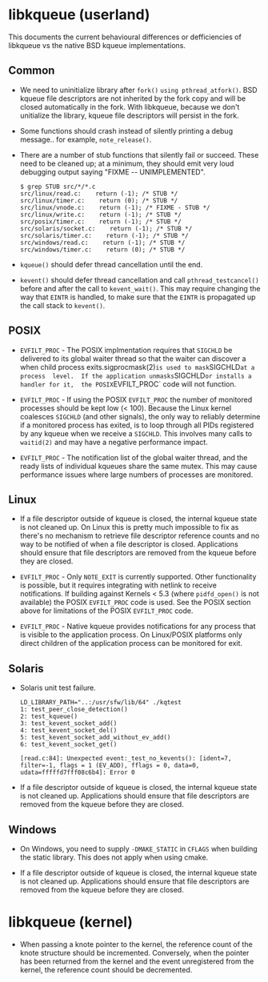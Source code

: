  # libkqueue (userland)

 This documents the current behavioural differences or defficiencies of
 libkqueue vs the native BSD kqueue implementations.

 ## Common

 * We need to uninitialize library after `fork()` `using pthread_atfork()`.
   BSD kqueue file descriptors are not inherited by the fork copy and
   will be closed automatically in the fork.  With libkqueue, because
   we don't unitialize the library, kqueue file descriptors will persist
   in the fork.

 * Some functions should crash instead of silently printing a debug
   message.. for example, `note_release()`.

 * There are a number of stub functions that silently fail or succeed.
   These need to be cleaned up; at a minimum, they should emit very loud
   debugging output saying "FIXME -- UNIMPLEMENTED".
   ```
   $ grep STUB src/*/*.c
   src/linux/read.c:    return (-1); /* STUB */
   src/linux/timer.c:    return (0); /* STUB */
   src/linux/vnode.c:    return (-1); /* FIXME - STUB */
   src/linux/write.c:    return (-1); /* STUB */
   src/posix/timer.c:    return (-1); /* STUB */
   src/solaris/socket.c:    return (-1); /* STUB */
   src/solaris/timer.c:    return (-1); /* STUB */
   src/windows/read.c:    return (-1); /* STUB */
   src/windows/timer.c:    return (0); /* STUB */
   ```

 * `kqueue()` should defer thread cancellation until the end.

 * `kevent()` should defer thread cancellation and call `pthread_testcancel()`
   before and after the call to `kevent_wait()`. This may require changing the
   way that `EINTR` is handled, to make sure that the `EINTR` is propagated up
   the call stack to `kevent()`.

 ## POSIX
 
 * `EVFILT_PROC` - The POSIX implmentation requires that `SIGCHLD`
    be delivered to its global waiter thread so that the waiter can discover a
    when child process exits.sigprocmask(2)` is used to mask `SIGCHLD` at a process 
    level.  If the application unmasks `SIGCHLD` or installs a handler for it, 
    the POSIX `EVFILT_PROC` code will not function.
  
 * `EVFILT_PROC` - If using the POSIX `EVFILT_PROC` the number of monitored 
    processes should be kept low (< 100).  Because the Linux kernel coalesces 
    `SIGCHLD` (and other signals), the only way to reliably determine if a 
    monitored process has exited, is to loop through all PIDs registered by any 
    kqueue when we receive a `SIGCHLD`.  This involves many calls to `waitid(2)` 
    and may have a negative performance impact.
    
 * `EVFILT_PROC` - The notification list of the global waiter thread, and the
    ready lists of individual kqueues share the same mutex.  This may cause 
    performance issues where large numbers of processes are monitored.
    
 ## Linux

 * If a file descriptor outside of kqueue is closed, the internal kqueue
   state is not cleaned up.  On Linux this is pretty much impossible to
   fix as there's no mechanism to retrieve file descriptor reference
   counts and no way to be notified of when a file descriptor is closed.
   Applications should ensure that file descriptors are removed from
   the kqueue before they are closed.

 * `EVFILT_PROC` - Only `NOTE_EXIT` is currently supported.  Other
   functionality is possible, but it requires integrating with netlink to
   receive notifications.
   If building against Kernels < 5.3 (where `pidfd_open()` is not available)
   the POSIX `EVFILT_PROC` code is used.  See the POSIX section above for
   limitations of the POSIX `EVFILT_PROC` code.
   
  * `EVFILT_PROC` - Native kqueue provides notifications for any process that 
   is visible to the application process.  On Linux/POSIX platforms only direct 
   children of the application process can be monitored for exit.

 ## Solaris

 * Solaris unit test failure.
   ```
   LD_LIBRARY_PATH="..:/usr/sfw/lib/64" ./kqtest
   1: test_peer_close_detection()
   2: test_kqueue()
   3: test_kevent_socket_add()
   4: test_kevent_socket_del()
   5: test_kevent_socket_add_without_ev_add()
   6: test_kevent_socket_get()

   [read.c:84]: Unexpected event:_test_no_kevents(): [ident=7, filter=-1, flags = 1 (EV_ADD), fflags = 0, data=0, udata=fffffd7fff08c6b4]: Error 0
   ```
  * If a file descriptor outside of kqueue is closed, the internal kqueue
   state is not cleaned up.
   Applications should ensure that file descriptors are removed from
   the kqueue before they are closed.

 ## Windows

 * On Windows, you need to supply `-DMAKE_STATIC` in `CFLAGS` when building the
   static library. This does not apply when using cmake.

 * If a file descriptor outside of kqueue is closed, the internal kqueue
   state is not cleaned up.
   Applications should ensure that file descriptors are removed from
   the kqueue before they are closed.

# libkqueue (kernel)

 * When passing a knote pointer to the kernel, the reference count of
   the knote structure should be incremented. Conversely, when the pointer
   has been returned from the kernel and the event unregistered from the
   kernel, the reference count should be decremented.
